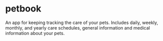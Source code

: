 # petbook
An app for keeping tracking the care of your pets. Includes daily, weekly, monthly, and yearly care schedules, general information and medical information about your pets. 

